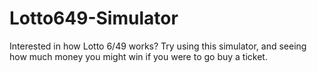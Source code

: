 # Lotto649-Simulator

Interested in how Lotto 6/49 works? Try using this simulator, and seeing how much money you might win if you were to go buy a ticket.

